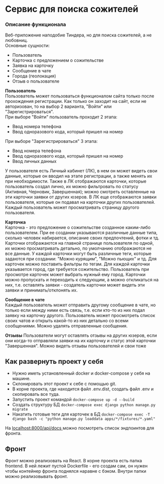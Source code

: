 Сервис для поиска сожителей
=====================

### Описание функционала

Веб-приложение наподобие Тиндера, но для поиска сожителей, а не любовниц.  
Основные сущности:
- Пользователь
- Карточка с предложением о сожительстве
- Заявка на карточку
- Сообщение в чате
- Города (геолокация)
- Отзыв о пользователе

**Пользователь**  
Пользователь может пользоваться функционалом сайта только после прохождения регистрации. Как только
он заходит на сайт, если не авторизован, то на выбор 2 варианта, "Войти" или "Зарегистрироваться".   
При выборе "Войти" пользователь проходит 2 этапа:
- Ввод номера телефона
- Ввод одноразового кода, который пришел на номер  

При выборе "Зарегистрироваться" 3 этапа:
- Ввод номера телефона
- Ввод одноразового кода, который пришел на номер  
- Ввод личных данных

У пользователя есть Личный кабинет (ЛК), в нем он может видеть свои данные, которые он вводил на этапе
регистрации, а также менять их при необходимости. Также в ЛК отображаются карточки, которые пользователь
создал лично, их можно фильтровать по статусу (Активная, Черновик, Завершенная); можно смотреть оставленные на эти 
карточки заявки от других юзеров. В ЛК еще отображаются заявки пользователя, которые он подавал на карточки других пользователей.
Каждый пользователь может просматривать страницу другого пользователя.

**Карточка**  
Карточка - это предложение о сожительстве созданное каким-либо пользователем. При ее создании указываются
различные данные типа, сколько человек набирается, описание своих предпочтений, фотки и тд. Карточки
отображаются на главной странице пользователя по одной, их можно просматривать детально, по умолчанию отображаются
не все данные. У каждой карточки могут быть различные теги, которые задаются при создании: "Можно курящим", 
"Можно пьющих" и тд. Для карточек можно поставить фильтры по тегам. Для каждой карточки указывается город, где требуется сожительство.
Пользователь при просмотре карточек может выбрать нужный ему город. Карточки можно пропускать и переходить к следующим, а можно 
откликаться на них, т.е. оставлять заявки - создатель карточки может видеть эти заявки и принимать/отклонять их.

**Сообщение в чате**  
Каждый пользователь может отправить другому сообщение в чате, но только если между ними есть связь, т.е.
если кто-то из них подал заявку на карточку другого. Пользователь может просмотреть список своих чатов и 
открыть какой-то из них детально со всеми сообщениями. Можно удалять отправленные сообщения.

**Отзывы**
Пользователи могут оставлять отзывы на других юзеров, если они когда-то отправляли заявки на их карточку
и статус этой карточки "Завершенная". Можно видеть отзывы пользователей и свои тоже


Как развернуть проект у себя
------------------------
- Нужно иметь установленный docker и docker-compose у себя на машине. 
- Склонировать этот проект к себе с помощью git.
- В корне проекта, где находится файл .env.dist, создать файл .env и скопировать все туда.
- Запустить проект командой `docker-compose up -d --build`
- Создать структуру БД `docker-compose exec django python manage.py migrate`
- Накатить готовые теги для карточек в БД `docker-compose exec -T django bash -c "python manage.py loaddata apps/*/fixtures/*.yaml"`


На [localhost:8000/api/docs ]() можно посмотреть список эндпоинтов для фронта.

Фронт
-----
Фронт можно реализовать на React. В корне проекта есть папка frontend. В ней лежит
пустой Dockerfile - его создам сам, он нужен чтобы контейнер фронта поднялся наравне с бэком.
Внутри папки можно реализовывать фронт.
